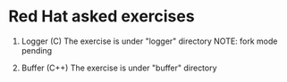 # Red Hat asked exercises
1. Logger (C)
   The exercise is under "logger" directory
   NOTE: fork mode pending

2. Buffer (C++)
   The exercise is under "buffer" directory
